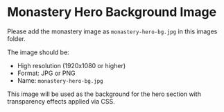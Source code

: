 # Monastery Hero Background Image

Please add the monastery image as `monastery-hero-bg.jpg` in this images folder.

The image should be:
- High resolution (1920x1080 or higher)
- Format: JPG or PNG
- Name: `monastery-hero-bg.jpg`

This image will be used as the background for the hero section with transparency effects applied via CSS.

